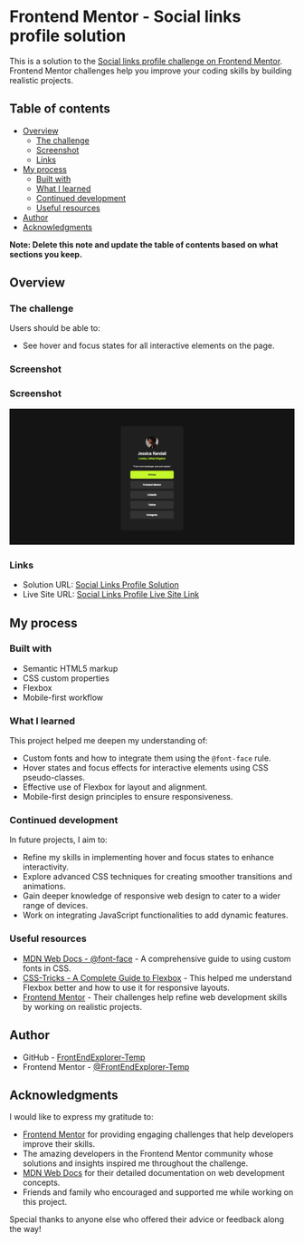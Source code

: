 # Frontend Mentor - Social links profile solution

This is a solution to the [Social links profile challenge on Frontend Mentor](https://www.frontendmentor.io/challenges/social-links-profile-UG32l9m6dQ). Frontend Mentor challenges help you improve your coding skills by building realistic projects.

## Table of contents

- [Overview](#overview)
  - [The challenge](#the-challenge)
  - [Screenshot](#screenshot)
  - [Links](#links)
- [My process](#my-process)
  - [Built with](#built-with)
  - [What I learned](#what-i-learned)
  - [Continued development](#continued-development)
  - [Useful resources](#useful-resources)
- [Author](#author)
- [Acknowledgments](#acknowledgments)

**Note: Delete this note and update the table of contents based on what sections you keep.**

## Overview

### The challenge

Users should be able to:

- See hover and focus states for all interactive elements on the page.

### Screenshot

### Screenshot

![Screenshot of the project](./preview.png)

### Links

- Solution URL: [Social Links Profile Solution](https://github.com/FrontEndExplorer-Temp/social-links-profile)
- Live Site URL: [Social Links Profile Live Site Link](https://frontendexplorer-temp.github.io/social-links-profile/)

## My process

### Built with

- Semantic HTML5 markup
- CSS custom properties
- Flexbox
- Mobile-first workflow

### What I learned

This project helped me deepen my understanding of:

- Custom fonts and how to integrate them using the `@font-face` rule.
- Hover states and focus effects for interactive elements using CSS pseudo-classes.
- Effective use of Flexbox for layout and alignment.
- Mobile-first design principles to ensure responsiveness.

### Continued development

In future projects, I aim to:

- Refine my skills in implementing hover and focus states to enhance interactivity.
- Explore advanced CSS techniques for creating smoother transitions and animations.
- Gain deeper knowledge of responsive web design to cater to a wider range of devices.
- Work on integrating JavaScript functionalities to add dynamic features.

### Useful resources

- [MDN Web Docs - @font-face](https://developer.mozilla.org/en-US/docs/Web/CSS/@font-face) - A comprehensive guide to using custom fonts in CSS.
- [CSS-Tricks - A Complete Guide to Flexbox](https://css-tricks.com/snippets/css/a-guide-to-flexbox/) - This helped me understand Flexbox better and how to use it for responsive layouts.
- [Frontend Mentor](https://www.frontendmentor.io/) - Their challenges help refine web development skills by working on realistic projects.

## Author

- GitHub - [FrontEndExplorer-Temp](https://github.com/FrontEndExplorer-Temp)
- Frontend Mentor - [@FrontEndExplorer-Temp](https://www.frontendmentor.io/profile/FrontEndExplorer-Temp)

## Acknowledgments

I would like to express my gratitude to:

- [Frontend Mentor](https://www.frontendmentor.io/) for providing engaging challenges that help developers improve their skills.
- The amazing developers in the Frontend Mentor community whose solutions and insights inspired me throughout the challenge.
- [MDN Web Docs](https://developer.mozilla.org/) for their detailed documentation on web development concepts.
- Friends and family who encouraged and supported me while working on this project.

Special thanks to anyone else who offered their advice or feedback along the way!
